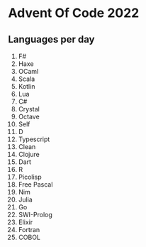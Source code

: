 # Advent Of Code 2022

## Languages per day

1. F#
2. Haxe
3. OCaml
4. Scala
5. Kotlin
6. Lua
7. C#
8. Crystal
9. Octave
10. Self
11. D
12. Typescript
13. Clean
14. Clojure
15. Dart
16. R
17. Picolisp
18. Free Pascal
19. Nim
20. Julia
21. Go
22. SWI-Prolog
23. Elixir
24. Fortran
25. COBOL
